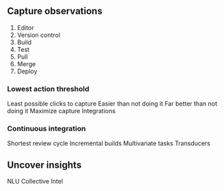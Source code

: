 ## Capture observations
1. Editor
2. Version control
3. Build
4. Test
5. Pull
6. Merge
7. Deploy


### Lowest action threshold
Least possible clicks to capture
Easier than not doing it
Far better than not doing it
Maximize capture
Integrations

### Continuous integration
Shortest review cycle
Incremental builds
Multivariate tasks
Transducers

## Uncover insights
NLU
Collective Intel